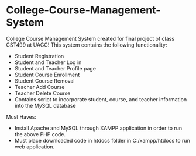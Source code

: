 # College-Course-Management-System
College Course Management System created for final project of class CST499 at UAGC!
This system contains the following functionality:
  - Student Registration
  - Student and Teacher Log in
  - Student and Teacher Profile page
  - Student Course Enrollment
  - Student Course Removal
  - Teacher Add Course
  - Teacher Delete Course
  - Contains script to incorporate student, course, and teacher information into the MySQL database
  
Must Haves:
  - Install Apache and MySQL through XAMPP application in order to run the above PHP code.
  - Must place downloaded code in htdocs folder in C:/xampp/htdocs to run web application.
